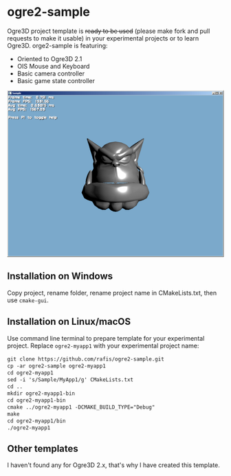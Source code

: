 ogre2-sample
============

Ogre3D project template is ~~ready to be used~~ (please make fork and pull requests to make it usable)
in your experimental projects or to learn Ogre3D. orge2-sample is featuring:

* Oriented to Ogre3D 2.1
* OIS Mouse and Keyboard
* Basic camera controller
* Basic game state controller

![Screenshot](/share/ogrehead.png?raw=true "Screenshot")

Installation on Windows
-----------------------

Copy project, rename folder, rename project name in CMakeLists.txt, then use `cmake-gui`.

Installation on Linux/macOS
--------------------------

Use command line terminal to prepare template for your experimental project. Replace `ogre2-myapp1`
with your experimental project name:

    git clone https://github.com/rafis/ogre2-sample.git
    cp -ar ogre2-sample ogre2-myapp1
    cd ogre2-myapp1
    sed -i 's/Sample/MyApp1/g' CMakeLists.txt
    cd ..
    mkdir ogre2-myapp1-bin
    cd ogre2-myapp1-bin
    cmake ../ogre2-myapp1 -DCMAKE_BUILD_TYPE="Debug"
    make
    cd ogre2-myapp1/bin
    ./ogre2-myapp1

Other templates
---------------

I haven't found any for Ogre3D 2.x, that's why I have created this template.
